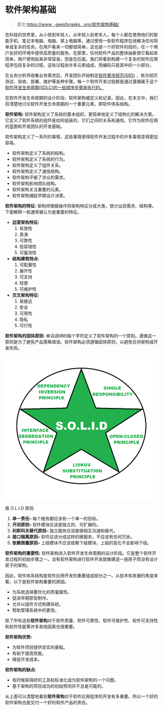 # 软件架构基础

> 原文:[https://www . geesforgeks . org/软件架构基础/](https://www.geeksforgeeks.org/fundamentals-of-software-architecture/)

在科技的世界里，从小孩到年轻人，从年轻人到老年人，每个人都在使用他们的智能手机、笔记本电脑、电脑、掌上电脑等，通过使用一些软件程序在线解决任何简单或复杂的任务，在用户看来一切都很简单。这也是一个好软件的目的，在一个用户友好的环境中提供高质量的服务。在那里，任何软件产品的整体抽象使它看起来简单，用户使用起来非常容易。但是在后面，我们将看到构建一个复杂的软件应用程序包括复杂的过程，这些过程由许多元素组成，而编码只是其中的一小部分。

在业务分析师收集业务需求后，开发团队开始制定[软件需求规范(SRS)](https://www.geeksforgeeks.org/software-requirement-specification-srs-format/) ，依次经历测试、验收、部署、维护等各种步骤。每一个软件开发过程都是通过遵循属于这个[软件开发生命周期(SDLC)的一些顺序步骤来执行的。](https://www.geeksforgeeks.org/software-development-life-cycle-sdlc/)

在软件开发生命周期的设计阶段，软件架构被定义和记录。因此，在本文中，我们将清楚地讨论软件开发生命周期的一个重要元素，即软件体系结构。

**软件架构:**
软件架构定义了系统的基本组织，更简单地定义了结构化的解决方案。它定义了软件系统的组件是如何组装的，它们之间的关系和通信。它作为软件应用的蓝图和开发团队的开发基础。

软件架构定义了一系列的事情，这些事情使得软件开发过程中的许多事情变得更加容易。

*   软件架构定义了系统的结构。
*   软件架构定义了系统的行为。
*   软件架构定义了组件关系。
*   软件架构定义了通信结构。
*   软件架构平衡了涉众的需求。
*   软件架构影响团队结构。
*   软件架构关注重要的元素。
*   软件架构捕捉早期设计决策。

**软件架构的特征:**
架构师根据操作将架构特征分成大类，很少出现需求、结构等。下面解释一些通常被认为是重要的特征。

*   **运营架构特征:**
    1.  有效性
    2.  表演
    3.  可靠性
    4.  低容错性
    5.  可量测性
*   **结构建筑特点:**
    1.  可配置性
    2.  展开性
    3.  可支持
    4.  轻便
    5.  可维护性
*   **交叉架构特征:**
    1.  易接近
    2.  安全
    3.  可用性
    4.  隐私
    5.  可行性

**软件架构的固体原则:**
单词*固体*的每个字符定义了软件架构的一个原则。遵循这一原则是为了避免产品策略错误。软件架构必须遵循固体原则，以避免任何架构或开发失败。

![](img/fd2bdd2e56c9f73bf58418014bbe57f3.png)

南 O.L.I.D 原则

1.  **单一责任–**
    每个服务都应该有一个单一的目标。
2.  **开闭原则–**
    软件模块应该是独立的、可扩展的。
3.  **利斯科夫替代原则–**
    独立服务应该能够相互沟通和替代。
4.  **接口隔离原则–**
    软件应该分成这样的微服务，不应该有任何冗余。
5.  **依赖倒置原则–**
    上级模块不应该依赖下级模块，上级的变化不会影响下级。

**软件架构的重要性:**
软件架构进入软件开发生命周期的设计阶段。它是整个软件开发过程的初始步骤之一。没有软件架构进行软件开发就像建造一座房子而没有设计房子的架构。

因此，软件体系结构是软件应用开发的重要组成部分之一。从技术和发展的角度来看，以下是软件架构重要的原因。

*   为系统选择要优化的质量属性。
*   促进早期原型制作。
*   允许以组件方式构建系统。
*   帮助管理系统中的更改。

除了所有这些**软件架构**对于软件质量、软件可靠性、软件可维护性、软件可支持性和软件性能等许多其他因素也很重要。

**软件架构优势:**

*   为软件项目提供坚实的基础。
*   有助于提高性能。
*   降低开发成本。

**软件架构的缺点:**

*   有时候获得好的工具和标准化成为软件架构的一个问题。
*   基于架构的项目成功的初始预测并不总是可能的。

从上面可以清楚地看到**软件架构**对于软件应用程序的开发有多重要。所以一个好的软件架构也是交付一个好的软件产品的责任。